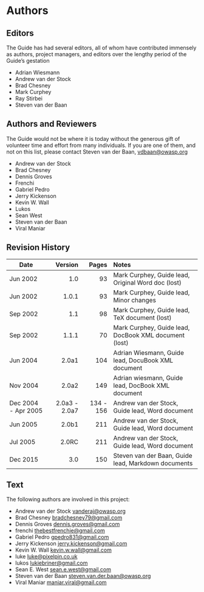 # Authors

## Editors
The Guide has had several editors, all of whom have contributed immensely as authors, project managers, and editors over the lengthy period of the Guide’s gestation
- Adrian Wiesmann
- Andrew van der Stock
- Brad Chesney
- Mark Curphey
- Ray Stirbei
- Steven van der Baan

## Authors and Reviewers
The Guide would not be where it is today without the generous gift of volunteer time and effort from many individuals. If you are one of them, and not on this list, please contact Steven van der Baan, vdbaan@owasp.org
- Andrew van der Stock
- Brad Chesney
- Dennis Groves
- Frenchi
- Gabriel Pedro
- Jerry Kickenson
- Kevin W. Wall
- Lukos
- Sean West
- Steven van der Baan
- Viral Maniar

## Revision History
| Date | Version | Pages | Notes |
|------|--------:|------:|:-----|
| Jun 2002 | 1.0 | 93 | Mark Curphey, Guide lead, Original Word doc (lost) |
| Jun 2002 | 1.0.1 | 93 | Mark Curphey, Guide lead, Minor changes |
| Sep 2002 | 1.1 | 98 | Mark Curphey, Guide lead, TeX document (lost) |
| Sep 2002 | 1.1.1 | 70 | Mark Curphey, Guide lead, DocBook XML document (lost)   |
| Jun 2004 | 2.0a1 | 104 | Adrian Wiesmann, Guide lead, DocuBook XML document |
| Nov 2004 | 2.0a2 |   149 | Adrian wiesmann, Guide lead, DocBook XML document |
| Dec 2004 - Apr 2005 | 2.0a3 - 2.0a7 | 134 - 156 | Andrew van der Stock, Guide lead, Word document |
| Jun 2005 | 2.0b1 | 211 | Andrew van der Stock, Guide lead, Word document |
| Jul 2005 | 2.0RC | 211 | Andrew van der Stock, Guide lead, Word document |
| Dec 2015 | 3.0 | 150 | Steven van der Baan, Guide lead, Markdown documents



## Text
The following authors are involved in this project:
- Andrew van der Stock <vanderaj@owasp.org>
- Brad Chesney <bradchesney79@gmail.com>
- Dennis Groves <dennis.groves@gmail.com>
- frenchi <thebestfrenchie@gmail.com>
- Gabriel Pedro <gpedro831@gmail.com>
- Jerry Kickenson <jerry.kickenson@gmail.com>
- Kevin W. Wall <kevin.w.wall@gmail.com>
- luke <luke@pixelpin.co.uk>
- lukos <lukiebriner@gmail.com>
- Sean E. West <sean.e.west@gmail.com>
- Steven van der Baan <steven.van.der.baan@owasp.org>
- Viral Maniar <maniar.viral@gmail.com>
